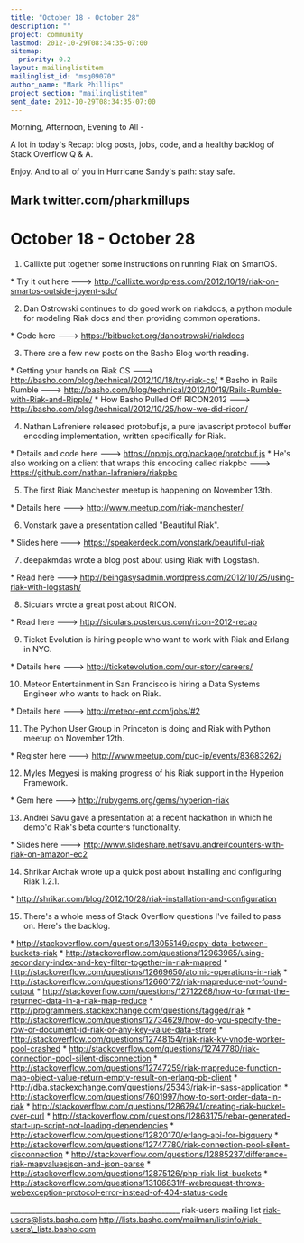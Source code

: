 ```yaml
---
title: "October 18 - October 28"
description: ""
project: community
lastmod: 2012-10-29T08:34:35-07:00
sitemap:
  priority: 0.2
layout: mailinglistitem
mailinglist_id: "msg09070"
author_name: "Mark Phillips"
project_section: "mailinglistitem"
sent_date: 2012-10-29T08:34:35-07:00
---
```



Morning, Afternoon, Evening to All -

A lot in today's Recap: blog posts, jobs, code, and a healthy backlog
of Stack Overflow Q & A.

Enjoy. And to all of you in Hurricane Sandy's path: stay safe. 

Mark
twitter.com/pharkmillups
-----------------------------------

October 18 - October 28 
==================

1) Callixte put together some instructions on running Riak on SmartOS.

\* Try it out here ---&gt;
http://callixte.wordpress.com/2012/10/19/riak-on-smartos-outside-joyent-sdc/

2) Dan Ostrowski continues to do good work on riakdocs, a python
module for modeling Riak docs and then providing common operations.

\* Code here ---&gt; https://bitbucket.org/danostrowski/riakdocs

3) There are a few new posts on the Basho Blog worth reading.

\* Getting your hands on Riak CS ---&gt;
http://basho.com/blog/technical/2012/10/18/try-riak-cs/
\* Basho in Rails Rumble ---&gt;
http://basho.com/blog/technical/2012/10/19/Rails-Rumble-with-Riak-and-Ripple/
\* How Basho Pulled Off RICON2012 ---&gt;
http://basho.com/blog/technical/2012/10/25/how-we-did-ricon/

4) Nathan Lafreniere released protobuf.js, a pure javascript protocol
buffer encoding implementation, written specifically for Riak.

\* Details and code here ---&gt; https://npmjs.org/package/protobuf.js
\* He's also working on a client that wraps this encoding called
riakpbc ---&gt; https://github.com/nathan-lafreniere/riakpbc

5) The first Riak Manchester meetup is happening on November 13th.

\* Details here ---&gt; http://www.meetup.com/riak-manchester/

6) Vonstark gave a presentation called "Beautiful Riak".

\* Slides here ---&gt; https://speakerdeck.com/vonstark/beautiful-riak

7) deepakmdas wrote a blog post about using Riak with Logstash.

\* Read here ---&gt;
http://beingasysadmin.wordpress.com/2012/10/25/using-riak-with-logstash/

8) Siculars wrote a great post about RICON.

\* Read here ---&gt; http://siculars.posterous.com/ricon-2012-recap

9) Ticket Evolution is hiring people who want to work with Riak and
Erlang in NYC.

\* Details here ---&gt; http://ticketevolution.com/our-story/careers/

10) Meteor Entertainment in San Francisco is hiring a Data Systems
Engineer who wants to hack on Riak.

\* Details here ---&gt; http://meteor-ent.com/jobs/#2

11) The Python User Group in Princeton is doing and Riak with Python
meetup on November 12th.

\* Register here ---&gt; http://www.meetup.com/pug-ip/events/83683262/

12) Myles Megyesi is making progress of his Riak support in the
Hyperion Framework.

\* Gem here ---&gt; http://rubygems.org/gems/hyperion-riak

13) Andrei Savu gave a presentation at a recent hackathon in which he
demo'd Riak's beta counters functionality.

\* Slides here ---&gt;
http://www.slideshare.net/savu.andrei/counters-with-riak-on-amazon-ec2

14) Shrikar Archak wrote up a quick post about installing and
configuring Riak 1.2.1.

\* http://shrikar.com/blog/2012/10/28/riak-installation-and-configuration

15) There's a whole mess of Stack Overflow questions I've failed to
pass on. Here's the backlog.

\* http://stackoverflow.com/questions/13055149/copy-data-between-buckets-riak
\* 
http://stackoverflow.com/questions/12963965/using-secondary-index-and-key-filter-together-in-riak-mapred
\* http://stackoverflow.com/questions/12669650/atomic-operations-in-riak
\* http://stackoverflow.com/questions/12660172/riak-mapreduce-not-found-output
\* 
http://stackoverflow.com/questions/12712268/how-to-format-the-returned-data-in-a-riak-map-reduce
\* http://programmers.stackexchange.com/questions/tagged/riak
\* 
http://stackoverflow.com/questions/12734629/how-do-you-specify-the-row-or-document-id-riak-or-any-key-value-data-strore
\* 
http://stackoverflow.com/questions/12748154/riak-riak-kv-vnode-worker-pool-crashed
\* 
http://stackoverflow.com/questions/12747780/riak-connection-pool-silent-disconnection
\* 
http://stackoverflow.com/questions/12747259/riak-mapreduce-function-map-object-value-return-empty-result-on-erlang-pb-client
\* http://dba.stackexchange.com/questions/25343/riak-in-sass-application
\* http://stackoverflow.com/questions/7601997/how-to-sort-order-data-in-riak
\* http://stackoverflow.com/questions/12867941/creating-riak-bucket-over-curl
\* 
http://stackoverflow.com/questions/12863175/rebar-generated-start-up-script-not-loading-dependencies
\* http://stackoverflow.com/questions/12820170/erlang-api-for-bigquery
\* 
http://stackoverflow.com/questions/12747780/riak-connection-pool-silent-disconnection
\* 
http://stackoverflow.com/questions/12885237/differance-riak-mapvaluesjson-and-json-parse
\* http://stackoverflow.com/questions/12875126/php-riak-list-buckets
\* 
http://stackoverflow.com/questions/13106831/f-webrequest-throws-webexception-protocol-error-instead-of-404-status-code

\_\_\_\_\_\_\_\_\_\_\_\_\_\_\_\_\_\_\_\_\_\_\_\_\_\_\_\_\_\_\_\_\_\_\_\_\_\_\_\_\_\_\_\_\_\_\_
riak-users mailing list
riak-users@lists.basho.com
http://lists.basho.com/mailman/listinfo/riak-users\_lists.basho.com

